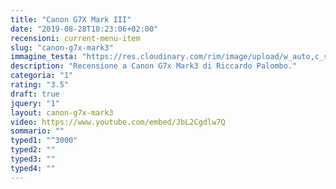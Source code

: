 ```yaml
---
title: "Canon G7X Mark III"
date: "2019-08-28T10:23:06+02:00"
recensioni: current-menu-item
slug: "canon-g7x-mark3"
immagine_testa: "https://res.cloudinary.com/rim/image/upload/w_auto,c_scale,q_auto,f_auto/v1566984083/recensioni/canon-g7x-mark3.jpg"
description: "Recensione a Canon G7x Mark3 di Riccardo Palombo."
categoria: "1"
rating: "3.5"
draft: true
jquery: "1"
layout: canon-g7x-mark3
video: https://www.youtube.com/embed/JbL2Cgdlw7Q
sommario: ""
typed1: "^3000"
typed2: ""
typed3: ""
typed4: ""
---
```


